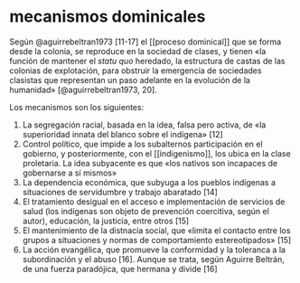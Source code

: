 # mecanismos dominicales
Según @aguirrebeltran1973 [11-17] el [[proceso dominical]] que se forma desde la colonia, se reproduce en la sociedad de clases, y tienen «la función de mantener el *statu quo* heredado, la estructura de castas de las colonias de explotación, para obstruir la emergencia de sociedades clasistas que representan un paso adelante en la evolución de la humanidad» [@aguirrebeltran1973, 20].

Los mecanismos son los siguientes: 

1. La segregación racial, basada en la idea, falsa pero activa, de «la superioridad innata del blanco sobre el indígena» [12]
2. Control político, que impide a los subalternos participación en el gobierno, y posteriormente, con el [[indigenismo]], los ubica en la clase proletaria. La idea subyacente es que «los nativos son incapaces de gobernarse a sí mismos»
3. La dependencia económica, que subyuga a los pueblos indígenas a situaciones de servidumbre y trabajo abaratado [14]
4. El tratamiento desigual en el acceso e implementación de servicios de salud (los indígenas son objeto de prevención coercitiva, según el autor), educación, la justicia, entre otros [15]
5. El mantenimiento de la distnacia social, que «limita el contacto entre los grupos a situaciones y normas de comportamiento estereotipados» [15]
6. La acción evangélica, que promueve la conformidad y la toleranca a la subordinación y el abuso [16]. Aunque se trata, según Aguirre Beltrán, de una fuerza paradójica, que hermana y divide [16]
